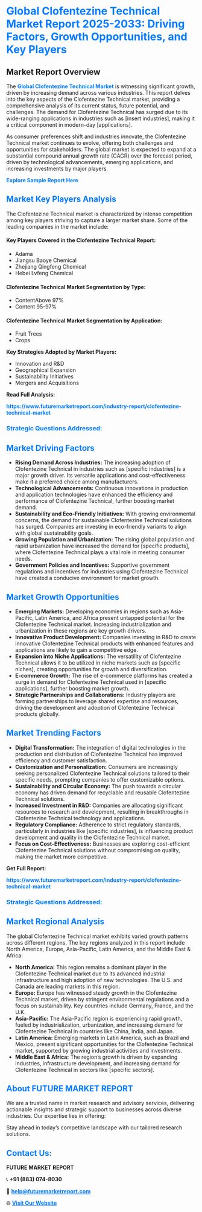 <h1 style="color: #007BFF;">Global Clofentezine Technical Market Report 2025-2033: Driving Factors, Growth Opportunities, and Key Players</h1>

<section id="overview">
<h2>Market Report Overview</h2>
<p>The <a href="https://www.futuremarketreport.com/industry-report/clofentezine-technical-market" style="color: #007BFF; text-decoration: none;"><strong>Global Clofentezine Technical Market</strong></a> is witnessing significant growth, driven by increasing demand across various industries. This report delves into the key aspects of the Clofentezine Technical market, providing a comprehensive analysis of its current status, future potential, and challenges. The demand for Clofentezine Technical has surged due to its wide-ranging applications in industries such as [insert industries], making it a critical component in modern-day [applications].</p>
<p>As consumer preferences shift and industries innovate, the Clofentezine Technical market continues to evolve, offering both challenges and opportunities for stakeholders. The global market is expected to expand at a substantial compound annual growth rate (CAGR) over the forecast period, driven by technological advancements, emerging applications, and increasing investments by major players.</p>
</section>

<section id="overview">
<p><a href="https://www.futuremarketreport.com/request-sample/reportId=41921" style="color: #007BFF; text-decoration: none;"><strong>Explore Sample Report Here</strong></a></p>
</section>

<section id="key-players">
<h2 style="color: #007BFF;">Market Key Players Analysis</h2>
<p>The Clofentezine Technical market is characterized by intense competition among key players striving to capture a larger market share. Some of the leading companies in the market include:</p>
<h4>Key Players Covered in the Clofentezine Technical Report:</h4>
<ul><li>Adama</li><li>Jiangsu Baoye Chemical</li><li>Zhejiang Qingfeng Chemical</li><li>Hebei Lvfeng Chemical</li></ul>
<h4>Clofentezine Technical Market Segmentation by Type:</h4>
<ul><li>ContentAbove 97%</li><li>Content 95-97%</li></ul>

<h4>Clofentezine Technical Market Segmentation by Application:</h4>
<ul><li>Fruit Trees</li><li>Crops</li></ul>
<p><strong>Key Strategies Adopted by Market Players:</strong></p>
<ul>
<li>Innovation and R&D</li>
<li>Geographical Expansion</li>
<li>Sustainability Initiatives</li>
<li>Mergers and Acquisitions</li>
</ul>
</section>

<section>
<p><strong>Read Full Analysis: </strong></p><a href="https://www.futuremarketreport.com/industry-report/clofentezine-technical-market" style="color: #007BFF; text-decoration: none;"><strong>https://www.futuremarketreport.com/industry-report/clofentezine-technical-market</strong></a>
<h3 style="color: #007BFF;">Strategic Questions Addressed:</h3>
</section>

<section id="driving-factors">
<h2 style="color: #007BFF;">Market Driving Factors</h2>
<ul>
<li><strong>Rising Demand Across Industries:</strong> The increasing adoption of Clofentezine Technical in industries such as [specific industries] is a major growth driver. Its versatile applications and cost-effectiveness make it a preferred choice among manufacturers.</li>
<li><strong>Technological Advancements:</strong> Continuous innovations in production and application technologies have enhanced the efficiency and performance of Clofentezine Technical, further boosting market demand.</li>
<li><strong>Sustainability and Eco-Friendly Initiatives:</strong> With growing environmental concerns, the demand for sustainable Clofentezine Technical solutions has surged. Companies are investing in eco-friendly variants to align with global sustainability goals.</li>
<li><strong>Growing Population and Urbanization:</strong> The rising global population and rapid urbanization have increased the demand for [specific products], where Clofentezine Technical plays a vital role in meeting consumer needs.</li>
<li><strong>Government Policies and Incentives:</strong> Supportive government regulations and incentives for industries using Clofentezine Technical have created a conducive environment for market growth.</li>
</ul>
</section>

<section id="growth-opportunities">
<h2 style="color: #007BFF;">Market Growth Opportunities</h2>
<ul>
<li><strong>Emerging Markets:</strong> Developing economies in regions such as Asia-Pacific, Latin America, and Africa present untapped potential for the Clofentezine Technical market. Increasing industrialization and urbanization in these regions are key growth drivers.</li>
<li><strong>Innovative Product Development:</strong> Companies investing in R&D to create innovative Clofentezine Technical products with enhanced features and applications are likely to gain a competitive edge.</li>
<li><strong>Expansion into Niche Applications:</strong> The versatility of Clofentezine Technical allows it to be utilized in niche markets such as [specific niches], creating opportunities for growth and diversification.</li>
<li><strong>E-commerce Growth:</strong> The rise of e-commerce platforms has created a surge in demand for Clofentezine Technical used in [specific applications], further boosting market growth.</li>
<li><strong>Strategic Partnerships and Collaborations:</strong> Industry players are forming partnerships to leverage shared expertise and resources, driving the development and adoption of Clofentezine Technical products globally.</li>
</ul>
</section>

<section id="trending-factors">
<h2 style="color: #007BFF;">Market Trending Factors</h2>
<ul>
<li><strong>Digital Transformation:</strong> The integration of digital technologies in the production and distribution of Clofentezine Technical has improved efficiency and customer satisfaction.</li>
<li><strong>Customization and Personalization:</strong> Consumers are increasingly seeking personalized Clofentezine Technical solutions tailored to their specific needs, prompting companies to offer customizable options.</li>
<li><strong>Sustainability and Circular Economy:</strong> The push towards a circular economy has driven demand for recyclable and reusable Clofentezine Technical solutions.</li>
<li><strong>Increased Investment in R&D:</strong> Companies are allocating significant resources to research and development, resulting in breakthroughs in Clofentezine Technical technology and applications.</li>
<li><strong>Regulatory Compliance:</strong> Adherence to strict regulatory standards, particularly in industries like [specific industries], is influencing product development and quality in the Clofentezine Technical market.</li>
<li><strong>Focus on Cost-Effectiveness:</strong> Businesses are exploring cost-efficient Clofentezine Technical solutions without compromising on quality, making the market more competitive.</li>
</ul>
</section>

<section>
<p><strong>Get Full Report: </strong></p><a href="https://www.futuremarketreport.com/industry-report/clofentezine-technical-market" style="color: #007BFF; text-decoration: none;"><strong>https://www.futuremarketreport.com/industry-report/clofentezine-technical-market</strong></a>
<h3 style="color: #007BFF;">Strategic Questions Addressed:</h3>
</section>


<section id="regional-analysis">
<h2 style="color: #007BFF;">Market Regional Analysis</h2>
<p>The global Clofentezine Technical market exhibits varied growth patterns across different regions. The key regions analyzed in this report include North America, Europe, Asia-Pacific, Latin America, and the Middle East & Africa:</p>
<ul>
<li><strong>North America:</strong> This region remains a dominant player in the Clofentezine Technical market due to its advanced industrial infrastructure and high adoption of new technologies. The U.S. and Canada are leading markets in this region.</li>
<li><strong>Europe:</strong> Europe has witnessed steady growth in the Clofentezine Technical market, driven by stringent environmental regulations and a focus on sustainability. Key countries include Germany, France, and the U.K.</li>
<li><strong>Asia-Pacific:</strong> The Asia-Pacific region is experiencing rapid growth, fueled by industrialization, urbanization, and increasing demand for Clofentezine Technical in countries like China, India, and Japan.</li>
<li><strong>Latin America:</strong> Emerging markets in Latin America, such as Brazil and Mexico, present significant opportunities for the Clofentezine Technical market, supported by growing industrial activities and investments.</li>
<li><strong>Middle East & Africa:</strong> The region’s growth is driven by expanding industries, infrastructure development, and increasing demand for Clofentezine Technical in sectors like [specific sectors].</li>
</ul>
</section>

<footer>
<h2 style="color: #007BFF;">About FUTURE MARKET REPORT</h2>
<p>We are a trusted name in market research and advisory services, delivering actionable insights and strategic support to businesses across diverse industries. Our expertise lies in offering:</p>

<p>Stay ahead in today’s competitive landscape with our tailored research solutions.</p>

<h2 style="color: #007BFF;">Contact Us:</h2>
<p><strong>FUTURE MARKET REPORT</strong></p>
<p>📞 <strong>+91 (883) 074-8030</strong></p>
<p>📧 <strong><a href="mailto:help@futuremarketreport.com" style="color: #007BFF;">help@futuremarketreport.com</a></strong></p>
<p>🌐 <strong><a href="https://www.futuremarketreport.com/" style="color: #007BFF;">Visit Our Website</a></strong></p>
</footer>